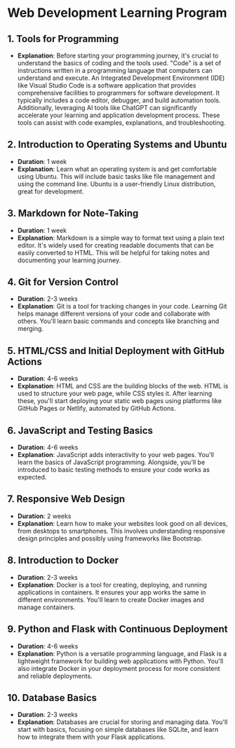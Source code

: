 # Web Development Learning Program

## 1. Tools for Programming
- **Explanation**: Before starting your programming journey, it's crucial to understand the basics of coding and the tools used. "Code" is a set of instructions written in a programming language that computers can understand and execute. An Integrated Development Environment (IDE) like Visual Studio Code is a software application that provides comprehensive facilities to programmers for software development. It typically includes a code editor, debugger, and build automation tools. Additionally, leveraging AI tools like ChatGPT can significantly accelerate your learning and application development process. These tools can assist with code examples, explanations, and troubleshooting.

## 2. Introduction to Operating Systems and Ubuntu
- **Duration**: 1 week
- **Explanation**: Learn what an operating system is and get comfortable using Ubuntu. This will include basic tasks like file management and using the command line. Ubuntu is a user-friendly Linux distribution, great for development.

## 3. Markdown for Note-Taking
- **Duration**: 1 week
- **Explanation**: Markdown is a simple way to format text using a plain text editor. It's widely used for creating readable documents that can be easily converted to HTML. This will be helpful for taking notes and documenting your learning journey.

## 4. Git for Version Control
- **Duration**: 2-3 weeks
- **Explanation**: Git is a tool for tracking changes in your code. Learning Git helps manage different versions of your code and collaborate with others. You'll learn basic commands and concepts like branching and merging.

## 5. HTML/CSS and Initial Deployment with GitHub Actions
- **Duration**: 4-6 weeks
- **Explanation**: HTML and CSS are the building blocks of the web. HTML is used to structure your web page, while CSS styles it. After learning these, you'll start deploying your static web pages using platforms like GitHub Pages or Netlify, automated by GitHub Actions.

## 6. JavaScript and Testing Basics
- **Duration**: 4-6 weeks
- **Explanation**: JavaScript adds interactivity to your web pages. You'll learn the basics of JavaScript programming. Alongside, you'll be introduced to basic testing methods to ensure your code works as expected.

## 7. Responsive Web Design
- **Duration**: 2 weeks
- **Explanation**: Learn how to make your websites look good on all devices, from desktops to smartphones. This involves understanding responsive design principles and possibly using frameworks like Bootstrap.

## 8. Introduction to Docker
- **Duration**: 2-3 weeks
- **Explanation**: Docker is a tool for creating, deploying, and running applications in containers. It ensures your app works the same in different environments. You'll learn to create Docker images and manage containers.

## 9. Python and Flask with Continuous Deployment
- **Duration**: 4-6 weeks
- **Explanation**: Python is a versatile programming language, and Flask is a lightweight framework for building web applications with Python. You'll also integrate Docker in your deployment process for more consistent and reliable deployments.

## 10. Database Basics
- **Duration**: 2-3 weeks
- **Explanation**: Databases are crucial for storing and managing data. You'll start with basics, focusing on simple databases like SQLite, and learn how to integrate them with your Flask applications.